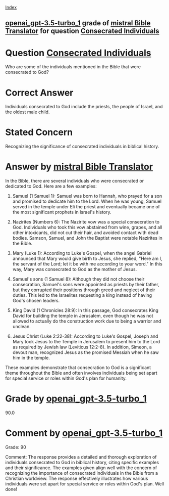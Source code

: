 
[Index](../../../../index.md)
## [openai_gpt-3.5-turbo_1](../../../grading_models/openai_gpt-3.5-turbo_1.md) grade of [mistral Bible Translator](../../../answering_models/mistral_Bible_Translator.md) for question [Consecrated Individuals](../../../questions/Consecrated_Individuals.md)

# Question [Consecrated Individuals](../../../questions/Consecrated_Individuals.md)
Who are some of the individuals mentioned in the Bible that were consecrated to God?

# Correct Answer
Individuals consecrated to God include the priests, the people of Israel, and the oldest male child.

# Stated Concern
Recognizing the significance of consecrated individuals in biblical history.

# Answer by [mistral Bible Translator](../../../answering_models/mistral_Bible_Translator.md)
 In the Bible, there are several individuals who were consecrated or dedicated to God. Here are a few examples:

1. Samuel (1 Samuel 1): Samuel was born to Hannah, who prayed for a son and promised to dedicate him to the Lord. When he was young, Samuel served in the temple under Eli the priest and eventually became one of the most significant prophets in Israel's history.

2. Nazirites (Numbers 6): The Nazirite vow was a special consecration to God. Individuals who took this vow abstained from wine, grapes, and all other intoxicants, did not cut their hair, and avoided contact with dead bodies. Samson, Samuel, and John the Baptist were notable Nazirites in the Bible.

3. Mary (Luke 1): According to Luke's Gospel, when the angel Gabriel announced that Mary would give birth to Jesus, she replied, "Here am I, the servant of the Lord; let it be with me according to your word." In this way, Mary was consecrated to God as the mother of Jesus.

4. Samuel's sons (1 Samuel 8): Although they did not choose their consecration, Samuel's sons were appointed as priests by their father, but they corrupted their positions through greed and neglect of their duties. This led to the Israelites requesting a king instead of having God's chosen leaders.

5. King David (1 Chronicles 28:9): In this passage, God consecrates King David for building the temple in Jerusalem, even though he was not allowed to actually do the construction work due to being a warrior and unclean.

6. Jesus Christ (Luke 2:22-38): According to Luke's Gospel, Joseph and Mary took Jesus to the Temple in Jerusalem to present him to the Lord as required by Jewish law (Leviticus 12:2-8). In addition, Simeon, a devout man, recognized Jesus as the promised Messiah when he saw him in the temple.

These examples demonstrate that consecration to God is a significant theme throughout the Bible and often involves individuals being set apart for special service or roles within God's plan for humanity.

# Grade by [openai_gpt-3.5-turbo_1](../../../grading_models/openai_gpt-3.5-turbo_1.md)
90.0

# Comment by [openai_gpt-3.5-turbo_1](../../../grading_models/openai_gpt-3.5-turbo_1.md)
Grade: 90

Comment: The response provides a detailed and thorough exploration of individuals consecrated to God in biblical history, citing specific examples and their significance. The examples given align well with the concern of recognizing the importance of consecrated individuals in the Bible from a Christian worldview. The response effectively illustrates how various individuals were set apart for special service or roles within God's plan. Well done!
